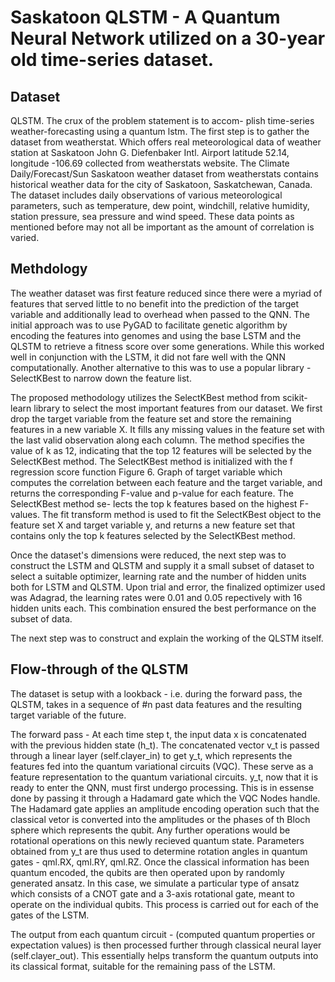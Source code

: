 # Saskatoon QLSTM - A Quantum Neural Network utilized on a 30-year old time-series dataset.
## Dataset
QLSTM. The crux of the problem statement is to accom-
plish time-series weather-forecasting using a quantum lstm.
The first step is to gather the dataset from weatherstat.
Which offers real meteorological data of weather station at
Saskatoon John G. Diefenbaker Intl. Airport latitude 52.14,
longitude -106.69 collected from weatherstats website. The
Climate Daily/Forecast/Sun Saskatoon weather dataset from
weatherstats contains historical weather data for the city
of Saskatoon, Saskatchewan, Canada. The dataset includes
daily observations of various meteorological parameters,
such as temperature, dew point, windchill, relative humidity,
station pressure, sea pressure and wind speed. These data
points as mentioned before may not all be important as the
amount of correlation is varied. 

## Methdology

The weather dataset was first feature reduced since there were a myriad of features that served little to no benefit into the prediction of the target variable and additionally lead to overhead when passed to the QNN. The initial approach was to use PyGAD to facilitate genetic algorithm by encoding the features into genomes and using the base LSTM and the QLSTM to retrieve a fitness score over some generations. While this worked well in conjunction with the LSTM, it did not fare well with the QNN computationally. Another alternative to this was to use a popular library - SelectKBest to narrow down the feature list.

The proposed methodology utilizes the SelectKBest method
from scikit-learn library to select the most important features
from our dataset. We first drop the target variable from the
feature set and store the remaining features in a new variable
X. It fills any missing values in the feature set with the last
valid observation along each column. The method specifies
the value of k as 12, indicating that the top 12 features will
be selected by the SelectKBest method. The SelectKBest
method is initialized with the f regression score function
Figure 6. Graph of target variable
which computes the correlation between each feature and
the target variable, and returns the corresponding F-value
and p-value for each feature. The SelectKBest method se-
lects the top k features based on the highest F-values. The
fit transform method is used to fit the SelectKBest object
to the feature set X and target variable y, and returns a new
feature set that contains only the top k features selected by
the SelectKBest method.

Once the dataset's dimensions were reduced, the next step was to construct the LSTM and QLSTM and supply it a small subset of dataset to select a suitable optimizer, learning rate and the number of hidden units both for LSTM and QLSTM. Upon trial and error, the finalized optimizer used was Adagrad, the learning rates were 0.01 and 0.05 repectively with 16 hidden units each. This combination ensured the best performance on the subset of data.

The next step was to construct and explain the working of the QLSTM itself. 

## Flow-through of the QLSTM

The dataset is setup with a lookback - i.e. during the forward pass, the QLSTM, takes in a sequence of #n past data features and the resulting target variable of the future. 

The forward pass -
At each time step t, the input data x is concatenated with the previous hidden state (h_t).
The concatenated vector v_t is passed through a linear layer (self.clayer_in) to get y_t, which represents the features fed into the quantum variational circuits (VQC).
These serve as a feature representation to the quantum variational circuits. y_t, now that it is ready to enter the QNN, must first undergo processing. This is in essense done by passing it through a Hadamard gate which the VQC Nodes handle. The Hadamard gate applies an amplitude encoding operation such that the classical vetor is converted into the amplitudes or the phases of th Bloch sphere which represents the qubit. Any further operations would be rotational operations on this newly recieved quantum state. Parameters obtained from y_t are thus used to determine rotation angles in quantum gates - qml.RX, qml.RY, qml.RZ. Once the classical information has been quantum encoded, the qubits are then operated upon by randomly generated ansatz. In this case, we simulate a particular type of ansatz which consists of a CNOT gate and a 3-axis rotational gate, meant to operate on the individual qubits. This process is carried out for each of the gates of the LSTM.

The output from each quantum circuit - (computed quantum properties or expectation values) is then processed further through classical neural layer (self.clayer_out).
This essentially helps transform the quantum outputs into its classical format, suitable for the remaining pass of the LSTM.
